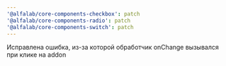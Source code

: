 ```yaml
---
'@alfalab/core-components-checkbox': patch
'@alfalab/core-components-radio': patch
'@alfalab/core-components-switch': patch
---
```


Исправлена ошибка, из-за которой обработчик onChange вызывался при клике на addon
